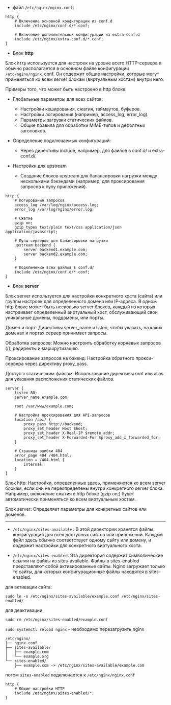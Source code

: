 - файл `/etc/nginx/nginx.conf`: 
```
http {
    # Включение основной конфигурации из conf.d
    include /etc/nginx/conf.d/*.conf;

    # Включение дополнительных конфигураций из extra-conf.d
    include /etc/nginx/extra-conf.d/*.conf;
}
```
- Блок **http**

Блок `http` используется для настроек на уровне всего HTTP-сервера и обычно располагается в основном файле конфигурации `/etc/nginx/nginx.`conf. Он содержит общие настройки, которые могут применяться ко всем server блокам (виртуальным хостам) внутри него.

Примеры того, что может быть настроено в http блоке:

- Глобальные параметры для всех сайтов:

    - Настройки кеширования, сжатия, таймаутов, буферов.
    - Настройки логирования (например, access_log, error_log).
    - Параметры загрузки статических файлов.
    - Общие правила для обработки MIME-типов и дефолтных заголовков.

- Определение подключаемых конфигураций:

    - Через директивы include, например, для файлов в conf.d/ и extra-conf.d/.

- Настройки для upstream

    - Создание блоков upstream для балансировки нагрузки между несколькими бэкэндами (например, для проксирования запросов к пулу приложений).

```
http {
    # Логирование запросов
    access_log /var/log/nginx/access.log;
    error_log /var/log/nginx/error.log;

    # Сжатие
    gzip on;
    gzip_types text/plain text/css application/json application/javascript;

    # Пулы серверов для балансировки нагрузки
    upstream backend {
        server backend1.example.com;
        server backend2.example.com;
    }

    # Подключение всех файлов в conf.d/
    include /etc/nginx/conf.d/*.conf;
}
```

- Блок **server**

Блок server используется для настройки конкретного хоста (сайта) или группы настроек для определенного домена или IP-адреса. В одном http блоке может быть несколько server блоков, каждый из которых настраивает определенный виртуальный хост, обслуживающий свои уникальные домены, поддомены, или порты.

Домен и порт:
Директивы server_name и listen, чтобы указать, на каких доменах и портах сервер принимает запросы.

Обработка запросов:
Можно настроить обработку корневых запросов (/), редиректы и маршрутизацию.

Проксирование запросов на бэкенд:
Настройка обратного прокси-сервера через директиву proxy_pass.

Доступ к статическим файлам:
Использование директивы root или alias для указания расположения статических файлов.
```
server {
    listen 80;                   
    server_name example.com; 

    root /var/www/example.com;

    # Настройка проксирования для API-запросов
    location /api/ {
        proxy_pass http://backend;
        proxy_set_header Host $host;
        proxy_set_header X-Real-IP $remote_addr;
        proxy_set_header X-Forwarded-For $proxy_add_x_forwarded_for;
    }

    # Страница ошибки 404
    error_page 404 /404.html;
    location = /404.html {
        internal;
    }
}
```

Блок http: Настройки, определенные здесь, применяются ко всем server блокам, если они не переопределены внутри конкретного server блока. Например, включение сжатия в http блоке (gzip on;) будет автоматически применяться ко всем виртуальным хостам.

Блок server: Определяет параметры для конкретных сайтов или доменов. 

--- 

- `/etc/nginx/sites-available:` В этой директории хранятся файлы конфигураций для всех доступных сайтов или приложений. Каждый файл здесь обычно соответствует одному сайту или домену, и содержит настройки для конкретного виртуального хоста.

- `/etc/nginx/sites-enabled`: Эта директория содержит символические ссылки на файлы из sites-available. Файлы в sites-enabled представляют собой активированные сайты. Nginx загружает только те сайты, для которых конфигурационные файлы находятся в sites-enabled.

для активации сайта:

`sudo ln -s /etc/nginx/sites-available/example.conf /etc/nginx/sites-enabled/`

для деактивации:

`sudo rm /etc/nginx/sites-enabled/example.conf`

`sudo systemctl reload nginx` - необходимо перезагрузить nginx

```
/etc/nginx/
├── nginx.conf
├── sites-available/
│   ├── example.com
│   └── example.org
└── sites-enabled/
    ├── example.com -> /etc/nginx/sites-available/example.com
```

потом `sites-enabled` подключается к `/etc/nginx/nginx.conf`
```
http {
    # Общие настройки HTTP
    include /etc/nginx/sites-enabled/*;
}
```
